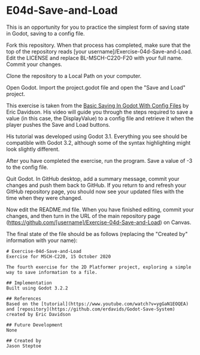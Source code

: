# E04d-Save-and-Load    

This is an opportunity for you to practice the simplest form of saving state in Godot, saving to a config file.

Fork this repository. When that process has completed, make sure that the top of the repository reads [your username]/Exercise-04d-Save-and-Load. Edit the LICENSE and replace BL-MSCH-C220-F20 with your full name. Commit your changes.

Clone the repository to a Local Path on your computer.

Open Godot. Import the project.godot file and open the "Save and Load" project.

This exercise is taken from the [Basic Saving In Godot With Config Files](https://www.youtube.com/watch?v=ygGaN1EOQEA) by Eric Davidson. His video will guide you through the steps required to save a value (in this case, the DisplayValue) to a config file and retrieve it when the player pushes the Save and Load buttons.

His tutorial was developed using Godot 3.1. Everything you see should be compatible with Godot 3.2, although some of the syntax highlighting might look slightly different.

After you have completed the exercise, run the program. Save a value of -3 to the config file.

Quit Godot. In GitHub desktop, add a summary message, commit your changes and push them back to GitHub. If you return to and refresh your GitHub repository page, you should now see your updated files with the time when they were changed.

Now edit the README.md file. When you have finished editing, commit your changes, and then turn in the URL of the main repository page (https://github.com/[username]/Exercise-04d-Save-and-Load) on Canvas.

The final state of the file should be as follows (replacing the "Created by" information with your name):
```
# Exercise-04d-Save-and-Load
Exercise for MSCH-C220, 15 October 2020

The fourth exercise for the 2D Platformer project, exploring a simple way to save information to a file.

## Implementation
Built using Godot 3.2.2

## References
Based on the [tutorial](https://www.youtube.com/watch?v=ygGaN1EOQEA) and [repository](https://github.com/erdavids/Godot-Save-System) created by Eric Davidson

## Future Development
None

## Created by 
Jason Steptoe
```
